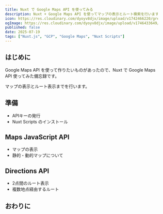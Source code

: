 ```yaml
---
title: Nuxt で Google Maps API を使ってみる
description: Nuxt + Google Maps API を使ってマップの表示とルート検索を行います。
icon: https://res.cloudinary.com/dyoyv8djx/image/upload/v1742466220/green-transparent_gw7l0b.png
ogImage: https://res.cloudinary.com/dyoyv8djx/image/upload/v1746433649/tsukiyama-blog/introduce-unhead/Frame_6_pwvdwd.png
published: false
date: 2025-07-19
tags: ["Nuxt.js", "GCP", "Google Maps", "Nuxt Scripts"]
---
```


## はじめに

Google Maps API を使って作りたいものがあったので、Nuxt で Google Maps API 使ってみた備忘録です。

マップの表示とルート表示までを行います。

## 準備

- APIキーの発行
- Nuxt Scripts のインストール

## Maps JavaScript API

- マップの表示
- 静的・動的マップについて

## Directions API

- 2点間のルート表示
- 複数地点経由するルート

## おわりに


